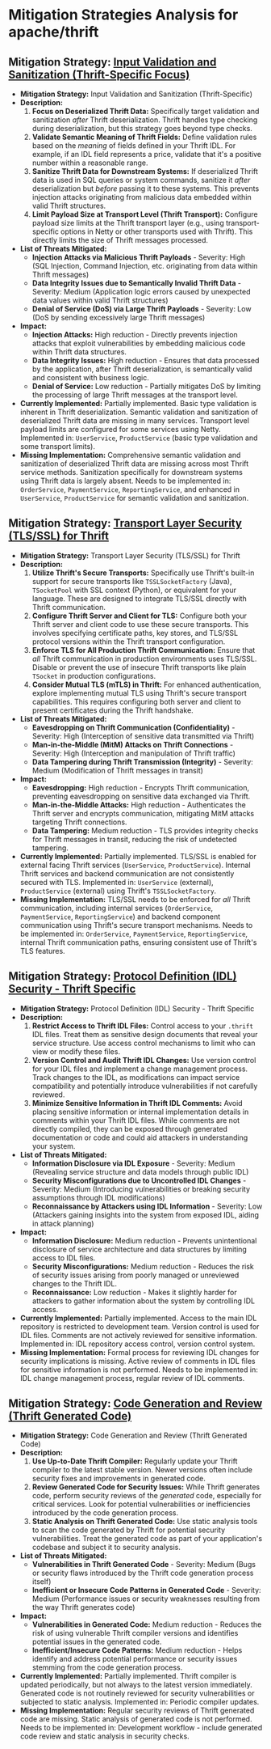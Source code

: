 # Mitigation Strategies Analysis for apache/thrift

## Mitigation Strategy: [Input Validation and Sanitization (Thrift-Specific Focus)](./mitigation_strategies/input_validation_and_sanitization__thrift-specific_focus_.md)

*   **Mitigation Strategy:** Input Validation and Sanitization (Thrift-Specific)
*   **Description:**
    1.  **Focus on Deserialized Thrift Data:**  Specifically target validation and sanitization *after* Thrift deserialization.  Thrift handles type checking during deserialization, but this strategy goes beyond type checks.
    2.  **Validate Semantic Meaning of Thrift Fields:** Define validation rules based on the *meaning* of fields defined in your Thrift IDL. For example, if an IDL field represents a price, validate that it's a positive number within a reasonable range.
    3.  **Sanitize Thrift Data for Downstream Systems:** If deserialized Thrift data is used in SQL queries or system commands, sanitize it *after* deserialization but *before* passing it to these systems. This prevents injection attacks originating from malicious data embedded within valid Thrift structures.
    4.  **Limit Payload Size at Transport Level (Thrift Transport):** Configure payload size limits at the Thrift transport layer (e.g., using transport-specific options in Netty or other transports used with Thrift). This directly limits the size of Thrift messages processed.
*   **List of Threats Mitigated:**
    *   **Injection Attacks via Malicious Thrift Payloads** - Severity: High (SQL Injection, Command Injection, etc. originating from data within Thrift messages)
    *   **Data Integrity Issues due to Semantically Invalid Thrift Data** - Severity: Medium (Application logic errors caused by unexpected data values within valid Thrift structures)
    *   **Denial of Service (DoS) via Large Thrift Payloads** - Severity: Low (DoS by sending excessively large Thrift messages)
*   **Impact:**
    *   **Injection Attacks:** High reduction - Directly prevents injection attacks that exploit vulnerabilities by embedding malicious code within Thrift data structures.
    *   **Data Integrity Issues:** High reduction - Ensures that data processed by the application, after Thrift deserialization, is semantically valid and consistent with business logic.
    *   **Denial of Service:** Low reduction - Partially mitigates DoS by limiting the processing of large Thrift messages at the transport level.
*   **Currently Implemented:** Partially implemented. Basic type validation is inherent in Thrift deserialization. Semantic validation and sanitization of deserialized Thrift data are missing in many services. Transport level payload limits are configured for some services using Netty. Implemented in: `UserService`, `ProductService` (basic type validation and some transport limits).
*   **Missing Implementation:** Comprehensive semantic validation and sanitization of deserialized Thrift data are missing across most Thrift service methods. Sanitization specifically for downstream systems using Thrift data is largely absent. Needs to be implemented in: `OrderService`, `PaymentService`, `ReportingService`, and enhanced in `UserService`, `ProductService` for semantic validation and sanitization.

## Mitigation Strategy: [Transport Layer Security (TLS/SSL) for Thrift](./mitigation_strategies/transport_layer_security__tlsssl__for_thrift.md)

*   **Mitigation Strategy:** Transport Layer Security (TLS/SSL) for Thrift
*   **Description:**
    1.  **Utilize Thrift's Secure Transports:**  Specifically use Thrift's built-in support for secure transports like `TSSLSocketFactory` (Java), `TSocketPool` with SSL context (Python), or equivalent for your language. These are designed to integrate TLS/SSL directly with Thrift communication.
    2.  **Configure Thrift Server and Client for TLS:** Configure both your Thrift server and client code to use these secure transports. This involves specifying certificate paths, key stores, and TLS/SSL protocol versions within the Thrift transport configuration.
    3.  **Enforce TLS for All Production Thrift Communication:** Ensure that *all* Thrift communication in production environments uses TLS/SSL. Disable or prevent the use of insecure Thrift transports like plain `TSocket` in production configurations.
    4.  **Consider Mutual TLS (mTLS) in Thrift:** For enhanced authentication, explore implementing mutual TLS using Thrift's secure transport capabilities. This requires configuring both server and client to present certificates during the Thrift handshake.
*   **List of Threats Mitigated:**
    *   **Eavesdropping on Thrift Communication (Confidentiality)** - Severity: High (Interception of sensitive data transmitted via Thrift)
    *   **Man-in-the-Middle (MitM) Attacks on Thrift Connections** - Severity: High (Interception and manipulation of Thrift traffic)
    *   **Data Tampering during Thrift Transmission (Integrity)** - Severity: Medium (Modification of Thrift messages in transit)
*   **Impact:**
    *   **Eavesdropping:** High reduction - Encrypts Thrift communication, preventing eavesdropping on sensitive data exchanged via Thrift.
    *   **Man-in-the-Middle Attacks:** High reduction - Authenticates the Thrift server and encrypts communication, mitigating MitM attacks targeting Thrift connections.
    *   **Data Tampering:** Medium reduction - TLS provides integrity checks for Thrift messages in transit, reducing the risk of undetected tampering.
*   **Currently Implemented:** Partially implemented. TLS/SSL is enabled for external facing Thrift services (`UserService`, `ProductService`). Internal Thrift services and backend communication are not consistently secured with TLS. Implemented in: `UserService` (external), `ProductService` (external) using Thrift's `TSSLSocketFactory`.
*   **Missing Implementation:** TLS/SSL needs to be enforced for *all* Thrift communication, including internal services (`OrderService`, `PaymentService`, `ReportingService`) and backend component communication using Thrift's secure transport mechanisms. Needs to be implemented in: `OrderService`, `PaymentService`, `ReportingService`, internal Thrift communication paths, ensuring consistent use of Thrift's TLS features.

## Mitigation Strategy: [Protocol Definition (IDL) Security - Thrift Specific](./mitigation_strategies/protocol_definition__idl__security_-_thrift_specific.md)

*   **Mitigation Strategy:** Protocol Definition (IDL) Security - Thrift Specific
*   **Description:**
    1.  **Restrict Access to Thrift IDL Files:** Control access to your `.thrift` IDL files. Treat them as sensitive design documents that reveal your service structure. Use access control mechanisms to limit who can view or modify these files.
    2.  **Version Control and Audit Thrift IDL Changes:** Use version control for your IDL files and implement a change management process. Track changes to the IDL, as modifications can impact service compatibility and potentially introduce vulnerabilities if not carefully reviewed.
    3.  **Minimize Sensitive Information in Thrift IDL Comments:** Avoid placing sensitive information or internal implementation details in comments within your Thrift IDL files. While comments are not directly compiled, they can be exposed through generated documentation or code and could aid attackers in understanding your system.
*   **List of Threats Mitigated:**
    *   **Information Disclosure via IDL Exposure** - Severity: Medium (Revealing service structure and data models through public IDL)
    *   **Security Misconfigurations due to Uncontrolled IDL Changes** - Severity: Medium (Introducing vulnerabilities or breaking security assumptions through IDL modifications)
    *   **Reconnaissance by Attackers using IDL Information** - Severity: Low (Attackers gaining insights into the system from exposed IDL, aiding in attack planning)
*   **Impact:**
    *   **Information Disclosure:** Medium reduction - Prevents unintentional disclosure of service architecture and data structures by limiting access to IDL files.
    *   **Security Misconfigurations:** Medium reduction - Reduces the risk of security issues arising from poorly managed or unreviewed changes to the Thrift IDL.
    *   **Reconnaissance:** Low reduction - Makes it slightly harder for attackers to gather information about the system by controlling IDL access.
*   **Currently Implemented:** Partially implemented. Access to the main IDL repository is restricted to development team. Version control is used for IDL files. Comments are not actively reviewed for sensitive information. Implemented in: IDL repository access control, version control system.
*   **Missing Implementation:** Formal process for reviewing IDL changes for security implications is missing.  Active review of comments in IDL files for sensitive information is not performed. Needs to be implemented in: IDL change management process, regular review of IDL comments.

## Mitigation Strategy: [Code Generation and Review (Thrift Generated Code)](./mitigation_strategies/code_generation_and_review__thrift_generated_code_.md)

*   **Mitigation Strategy:** Code Generation and Review (Thrift Generated Code)
*   **Description:**
    1.  **Use Up-to-Date Thrift Compiler:** Regularly update your Thrift compiler to the latest stable version. Newer versions often include security fixes and improvements in generated code.
    2.  **Review Generated Code for Security Issues:** While Thrift generates code, perform security reviews of the *generated* code, especially for critical services. Look for potential vulnerabilities or inefficiencies introduced by the code generation process.
    3.  **Static Analysis on Thrift Generated Code:** Use static analysis tools to scan the code generated by Thrift for potential security vulnerabilities. Treat the generated code as part of your application's codebase and subject it to security analysis.
*   **List of Threats Mitigated:**
    *   **Vulnerabilities in Thrift Generated Code** - Severity: Medium (Bugs or security flaws introduced by the Thrift code generation process itself)
    *   **Inefficient or Insecure Code Patterns in Generated Code** - Severity: Medium (Performance issues or security weaknesses resulting from the way Thrift generates code)
*   **Impact:**
    *   **Vulnerabilities in Generated Code:** Medium reduction - Reduces the risk of using vulnerable Thrift compiler versions and identifies potential issues in the generated code.
    *   **Inefficient/Insecure Code Patterns:** Medium reduction - Helps identify and address potential performance or security issues stemming from the code generation process.
*   **Currently Implemented:** Partially implemented. Thrift compiler is updated periodically, but not always to the latest version immediately. Generated code is not routinely reviewed for security vulnerabilities or subjected to static analysis. Implemented in: Periodic compiler updates.
*   **Missing Implementation:** Regular security reviews of Thrift generated code are missing. Static analysis of generated code is not performed. Needs to be implemented in: Development workflow - include generated code review and static analysis in security checks.

